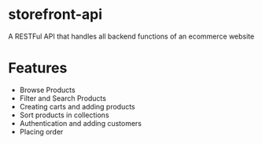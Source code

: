 # storefront-api
A RESTFul API that handles all backend functions of an ecommerce website

# Features
- Browse Products
- Filter and Search Products
- Creating carts and adding products
- Sort products in collections
- Authentication and adding customers
- Placing order
